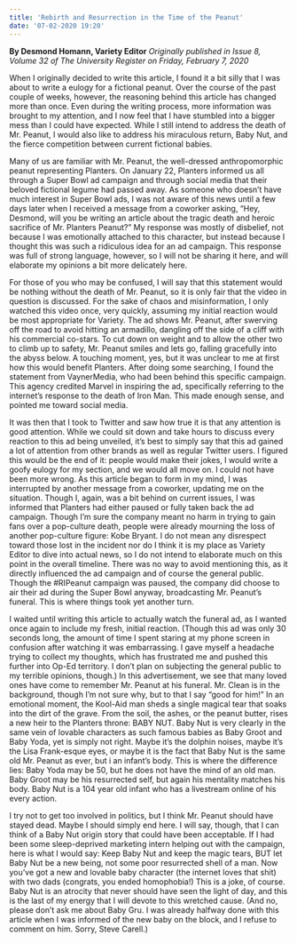 ```yaml
---
title: 'Rebirth and Resurrection in the Time of the Peanut'
date: '07-02-2020 19:20'
---
```


**By Desmond Homann, Variety Editor** _Originally published in Issue 8, Volume 32 of The University Register on Friday, February 7, 2020_

When I originally decided to write this article, I found it a bit silly that I was about to write a eulogy for a fictional peanut. Over the course of the past couple of weeks, however, the reasoning behind this article has changed more than once. Even during the writing process, more information was brought to my attention, and I now feel that I have stumbled into a bigger mess than I could have expected. While I still intend to address the death of Mr. Peanut, I would also like to address his miraculous return, Baby Nut, and the fierce competition between current fictional babies.

Many of us are familiar with Mr. Peanut, the well-dressed anthropomorphic peanut representing Planters. On January 22, Planters informed us all through a Super Bowl ad campaign and through social media that their beloved fictional legume had passed away. As someone who doesn’t have much interest in Super Bowl ads, I was not aware of this news until a few days later when I received a message from a coworker asking, “Hey, Desmond, will you be writing an article about the tragic death and heroic sacrifice of Mr. Planters Peanut?” My response was mostly of disbelief, not because I was emotionally attached to this character, but instead because I thought this was such a ridiculous idea for an ad campaign. This response was full of strong language, however, so I will not be sharing it here, and will elaborate my opinions a bit more delicately here.

For those of you who may be confused, I will say that this statement would be nothing without the death of Mr. Peanut, so it is only fair that the video in question is discussed. For the sake of chaos and misinformation, I only watched this video once, very quickly, assuming my initial reaction would be most appropriate for Variety. The ad shows Mr. Peanut, after swerving off the road to avoid hitting an armadillo, dangling off the side of a cliff with his commercial co-stars. To cut down on weight and to allow the other two to climb up to safety, Mr. Peanut smiles and lets go, falling gracefully into the abyss below. A touching moment, yes, but it was unclear to me at first how this would benefit Planters. After doing some searching, I found the statement from VaynerMedia, who had been behind this specific campaign. This agency credited Marvel in inspiring the ad, specifically referring to the internet’s response to the death of Iron Man. This made enough sense, and pointed me toward social media. 

It was then that I took to Twitter and saw how true it is that any attention is good attention. While we could sit down and take hours to discuss every reaction to this ad being unveiled, it’s best to simply say that this ad gained a lot of attention from other brands as well as regular Twitter users. I figured this would be the end of it: people would make their jokes, I would write a goofy eulogy for my section, and we would all move on. I could not have been more wrong. As this article began to form in my mind, I was interrupted by another message from a coworker, updating me on the situation. Though I, again, was a bit behind on current issues, I was informed that Planters had either paused or fully taken back the ad campaign. Though I’m sure the company meant no harm in trying to gain fans over a pop-culture death, people were already mourning the loss of another pop-culture figure: Kobe Bryant. I do not mean any disrespect toward those lost in the incident nor do I think it is my place as Variety Editor to dive into actual news, so I do not intend to elaborate much on this point in the overall timeline. There was no way to avoid mentioning this, as it directly influenced the ad campaign and of course the general public. Though the #RIPeanut campaign was paused, the company did choose to air their ad during the Super Bowl anyway, broadcasting Mr. Peanut’s funeral. This is where things took yet another turn.

I waited until writing this article to actually watch the funeral ad, as I wanted once again to include my fresh, initial reaction. (Though this ad was only 30 seconds long, the amount of time I spent staring at my phone screen in confusion after watching it was embarrassing. I gave myself a headache trying to collect my thoughts, which has frustrated me and pushed this further into Op-Ed territory. I don’t plan on subjecting the general public to my terrible opinions, though.) In this advertisement, we see that many loved ones have come to remember Mr. Peanut at his funeral. Mr. Clean is in the background, though I’m not sure why, but to that I say “good for him!” In an emotional moment, the Kool-Aid man sheds a single magical tear that soaks into the dirt of the grave. From the soil, the ashes, or the peanut butter, rises a new heir to the Planters throne: BABY NUT. Baby Nut is very clearly in the same vein of lovable characters as such famous babies as Baby Groot and Baby Yoda, yet is simply not right. Maybe it’s the dolphin noises, maybe it’s the Lisa Frank-esque eyes, or maybe it is the fact that Baby Nut is the same old Mr. Peanut as ever, but i  an infant’s body. This is where the difference lies: Baby Yoda may be 50, but he does not have the mind of an old man. Baby Groot may be his resurrected self, but again his mentality matches his body. Baby Nut is a 104 year old infant who has a livestream online of his every action.

I try not to get too involved in politics, but I think Mr. Peanut should have stayed dead. Maybe I should simply end here. I will say, though, that I can think of a Baby Nut origin story that could have been acceptable. If I had been some sleep-deprived marketing intern helping out with the campaign, here is what I would say: Keep Baby Nut and keep the magic tears, BUT let Baby Nut be a new being, not some poor resurrected shell of a man. Now you’ve got a new and lovable baby character (the internet loves that shit) with two dads (congrats, you ended homophobia!) This is a joke, of course. Baby Nut is an atrocity that never should have seen the light of day, and this is the last of my energy that I will devote to this wretched cause. (And no, please don’t ask me about Baby Gru. I was already  halfway done with this article when I was informed of the new baby on the block, and I refuse to comment on him. Sorry, Steve Carell.)

